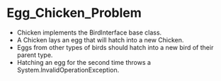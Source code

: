 # Egg_Chicken_Problem


- Chicken implements the Birdlnterface base class.
- A Chicken lays an egg that will hatch into a new Chicken.
- Eggs from other types of birds should hatch into a new bird of their parent type.
- Hatching an egg for the second time throws a System.lnvalidOperationException.
